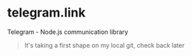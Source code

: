 telegram.link
=============

Telegram - Node.js communication library

> It's taking a first shape on my local git, check back later
